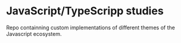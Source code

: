 # JavaScript/TypeScripp studies

Repo containning custom implementations of different themes of the Javascript ecosystem. 
